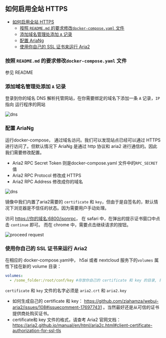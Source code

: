 ## 如何启用全站 HTTPS
<!-- TOC -->

- [如何启用全站 HTTPS](#如何启用全站-https)
  - [按照 `README.md` 的要求修改`docker-compose.yaml` 文件](#按照-readmemd-的要求修改docker-composeyaml-文件)
  - [添加域名管理处添加 `A` 记录](#添加域名管理处添加-a-记录)
  - [配置 AriaNg](#配置-ariang)
  - [使用你自己的 SSL 证书来运行 Aria2](#使用你自己的-ssl-证书来运行-aria2)

<!-- /TOC -->

### 按照 `README.md` 的要求修改`docker-compose.yaml` 文件

  参见 README

### 添加域名管理处添加 `A` 记录

 登录到你的域名 DNS 解析托管网站，在你需要绑定的域名下添加一条 `A` 记录，`IP` 指向 运行程序的网站

 ![dns](https://raw.githubusercontent.com/wahyd4/aria2-ariang-x-docker-compose/master/images/ssl/dns.png)

### 配置 AriaNg
  运行docker-compose， 通过域名访问。我们可以发现站点已经可以通过 HTTPS 进行访问了。但默认情况下 AriaNg 是通过 http 协议和 aria2 进行通信的。因此我们需要修改配置。
  * Aria2 RPC Secret Token 则是docker-compose.yaml 文件中的`RPC_SECRET`值
  * Aria2 RPC Protocol 修改成 HTTPS
  * Aria2 RPC Address 修改成你的域名

  ![dns](https://raw.githubusercontent.com/wahyd4/aria2-ariang-x-docker-compose/master/images/ssl/ariang.png)

  镜像中我们内置了aria2需要的 `certificate` 和 `key`，但由于是自签名的，默认情况下浏览器是不信任的状态。因为需要用户手动处理。

  访问 <https://你的域名:6800/jsonrpc>， 在 safari 中，在弹出的提示证书窗口中点击 `continue` 即可。 而在 chrome 中，需要点击继续请求的按钮。

  ![proceed request](https://raw.githubusercontent.com/wahyd4/aria2-ariang-x-docker-compose/master/images/ssl/proceed.png)

### 使用你自己的 SSL 证书来运行 Aria2
  在相应的 docker-compose.yaml中， h5ai 或者 nextcloud 服务下的`volumes` 属性下挂在新的 volume 目录：
  ```yaml
  volumes:
    - /some_folder:/root/conf/key #存放你自己的 certificate 和 key 的目录, 将 some_folder 修改为你自己的目录。
  ```
  `certificate` 和 `key` 文件的名字必须是 `aria2.crt` 和 `aria2.key`

  * 如何生成自己的 certificate 和 key： <https://github.com/ziahamza/webui-aria2/issues/108#issuecomment-176977431> 。当然最好还是从可信的证书提供商处购买证书。
  * certificate和 key 文件的格式，请查考 Aria2 官网文档： <https://aria2.github.io/manual/en/html/aria2c.html#client-certificate-authorization-for-ssl-tls>
